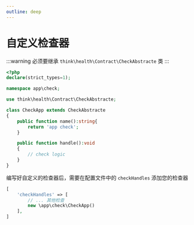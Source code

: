 ```yaml
---
outline: deep
---
```


# 自定义检查器

:::warning
必须要继承 `think\health\Contract\CheckAbstracte` 类
:::

```php
<?php
declare(strict_types=1);

namespace app\check;

use think\health\Contract\CheckAbstracte;

class CheckApp extends CheckAbstracte
{
    public function name():string{
        return 'app check';
    }

    public function handle():void
    {
        // check logic
    }
}
```

编写好自定义的检查器后，需要在配置文件中的 `checkHandles` 添加您的检查器

```php
[
    'checkHandles' => [
        // ... 其他检查
        new \app\check\CheckApp()
    ],
]
```
